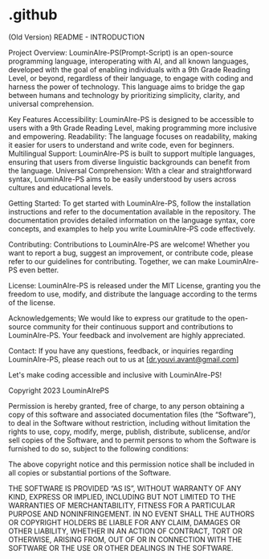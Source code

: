 # .github
(Old Version) README - INTRODUCTION

Project Overview:
LouminAIre-PS(Prompt-Script) is an open-source programming language, interoperating with AI, and all known languages, developed with the goal of enabling individuals with a 9th Grade Reading Level, or beyond, regardless of their language, to engage with coding and harness the power of technology. This language aims to bridge the gap between humans and technology by prioritizing simplicity, clarity, and universal comprehension.

Key Features
Accessibility: LouminAIre-PS is designed to be accessible to users with a 9th Grade Reading Level, making programming more inclusive and empowering.
Readability: The language focuses on readability, making it easier for users to understand and write code, even for beginners.
Multilingual Support: LouminAIre-PS is built to support multiple languages, ensuring that users from diverse linguistic backgrounds can benefit from the language.
Universal Comprehension: With a clear and straightforward syntax, LouminAIre-PS aims to be easily understood by users across cultures and educational levels.

Getting Started:
To get started with LouminAIre-PS, follow the installation instructions and refer to the documentation available in the repository. The documentation provides detailed information on the language syntax, core concepts, and examples to help you write LouminAIre-PS code effectively.

Contributing:
Contributions to LouminAIre-PS are welcome! Whether you want to report a bug, suggest an improvement, or contribute code, please refer to our guidelines for contributing. Together, we can make LouminAIre-PS even better.

License:
LouminAIre-PS is released under the MIT License, granting you the freedom to use, modify, and distribute the language according to the terms of the license.

Acknowledgements;
We would like to express our gratitude to the open-source community for their continuous support and contributions to LouminAIre-PS. Your feedback and involvement are highly appreciated.

Contact:
If you have any questions, feedback, or inquiries regarding LouminAIre-PS, please reach out to us at [dr.youvi.avant@gmail.com]

Let's make coding accessible and inclusive with LouminAIre-PS!

Copyright 2023 LouminAIrePS

Permission is hereby granted, free of charge, to any person obtaining a copy of this software and associated documentation files (the “Software”), to deal in the Software without restriction, including without limitation the rights to use, copy, modify, merge, publish, distribute, sublicense, and/or sell copies of the Software, and to permit persons to whom the Software is furnished to do so, subject to the following conditions:

The above copyright notice and this permission notice shall be included in all copies or substantial portions of the Software.

THE SOFTWARE IS PROVIDED “AS IS”, WITHOUT WARRANTY OF ANY KIND, EXPRESS OR IMPLIED, INCLUDING BUT NOT LIMITED TO THE WARRANTIES OF MERCHANTABILITY, FITNESS FOR A PARTICULAR PURPOSE AND NONINFRINGEMENT. IN NO EVENT SHALL THE AUTHORS OR COPYRIGHT HOLDERS BE LIABLE FOR ANY CLAIM, DAMAGES OR OTHER LIABILITY, WHETHER IN AN ACTION OF CONTRACT, TORT OR OTHERWISE, ARISING FROM, OUT OF OR IN CONNECTION WITH THE SOFTWARE OR THE USE OR OTHER DEALINGS IN THE SOFTWARE.
